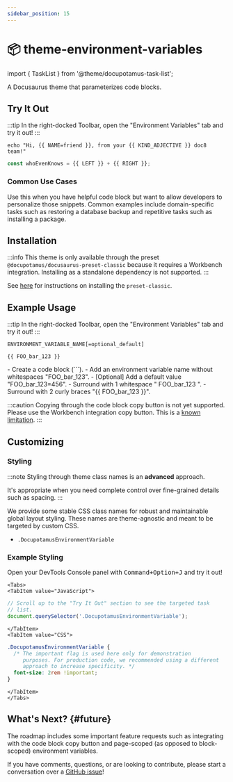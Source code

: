 ```yaml
---
sidebar_position: 15
---
```


# 📦 theme-environment-variables

import { TaskList } from '@theme/docupotamus-task-list';

A Docusaurus theme that parameterizes code blocks.

## Try It Out

:::tip
In the right-docked Toolbar, open the "Environment Variables" tab and try it
out!
:::

```shell
echo "Hi, {{ NAME=friend }}, from your {{ KIND_ADJECTIVE }} doc8 team!"
```

```js
const whoEvenKnows = {{ LEFT }} + {{ RIGHT }};
```

<!-- _keywords:_ demo -->

### Common Use Cases

Use this when you have helpful code block but want to allow developers to
personalize those snippets. Common examples include domain-specific tasks such
as restoring a database backup and repetitive tasks such as installing a
package.

## Installation

:::info
This theme is only available through the preset
`@docupotamus/docusaurus-preset-classic` because it requires a Workbench
integration. Installing as a standalone dependency is not supported.
:::

See [here](../presets/preset-classic.md#installation) for instructions on
installing the `preset-classic`.

## Example Usage

:::tip
In the right-docked Toolbar, open the "Environment Variables" tab and try it
out!
:::

```text title="Syntax"
ENVIRONMENT_VARIABLE_NAME[=optional_default]

{{ FOO_bar_123 }}
```

<TaskList>
- Create a code block (```).
- Add an environment variable name without whitespaces "FOO_bar_123".
- [Optional] Add a default value "FOO_bar_123=456".
- Surround with 1 whitespace " FOO_bar_123 ".
- Surround with 2 curly braces "&#123;&#123; FOO_bar_123 &#125;&#125;".
</TaskList>

:::caution
Copying through the code block copy button is not yet supported. Please use the
Workbench integration copy button. This is a [known limitation](#future).
:::

## Customizing

### Styling

:::note
Styling through theme class names is an **advanced** approach.

It's appropriate when you need complete control over fine-grained details such
as spacing.
:::

We provide some stable CSS class names for robust and maintainable global layout
styling. These names are theme-agnostic and meant to be targeted by custom CSS.

- `.DocupotamusEnvironmentVariable`

### Example Styling

Open your DevTools Console panel with <kbd>Command+Option+J</kbd> and try it
out!

```mdx-code-block
<Tabs>
<TabItem value="JavaScript">
```

```javascript title="JavaScript"
// Scroll up to the "Try It Out" section to see the targeted task
// list.
document.querySelector('.DocupotamusEnvironmentVariable');
```

```mdx-code-block
</TabItem>
<TabItem value="CSS">
```

```css title="CSS"
.DocupotamusEnvironmentVariable {
  /* The important flag is used here only for demonstration
     purposes. For production code, we recommended using a different
     approach to increase specificity. */
  font-size: 2rem !important;
}
```

```mdx-code-block
</TabItem>
</Tabs>
```

## What's Next? {#future}

The roadmap includes some important feature requests such as integrating with
the code block copy button and page-scoped (as opposed to block-scoped)
environment variables.

If you have comments, questions, or are looking to contribute, please start a
conversation over a [GitHub issue](https://github.com/docupotamus/docupotamus/issues?q=is%3Aopen+is%3Aissue+label%3A%22Environment+Variables%22)!
